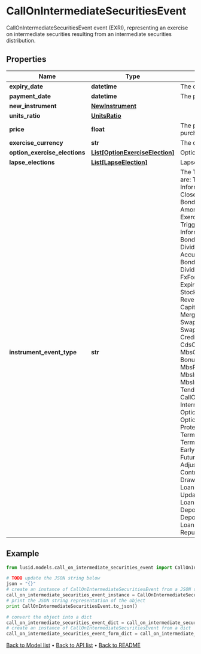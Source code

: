 # CallOnIntermediateSecuritiesEvent

CallOnIntermediateSecuritiesEvent event (EXRI), representing an exercise on intermediate securities resulting from an intermediate securities distribution.

## Properties
Name | Type | Description | Notes
------------ | ------------- | ------------- | -------------
**expiry_date** | **datetime** | The date on which the issue ends. | [optional] 
**payment_date** | **datetime** | The payment date of the event. | [optional] 
**new_instrument** | [**NewInstrument**](NewInstrument.md) |  | 
**units_ratio** | [**UnitsRatio**](UnitsRatio.md) |  | 
**price** | **float** | The price at which new units are purchased. | 
**exercise_currency** | **str** | The currency of the exercise. | 
**option_exercise_elections** | [**List[OptionExerciseElection]**](OptionExerciseElection.md) | Option exercise election for this event. | [optional] 
**lapse_elections** | [**List[LapseElection]**](LapseElection.md) | Lapse election for this event. | [optional] 
**instrument_event_type** | **str** | The Type of Event. The available values are: TransitionEvent, InformationalEvent, OpenEvent, CloseEvent, StockSplitEvent, BondDefaultEvent, CashDividendEvent, AmortisationEvent, CashFlowEvent, ExerciseEvent, ResetEvent, TriggerEvent, RawVendorEvent, InformationalErrorEvent, BondCouponEvent, DividendReinvestmentEvent, AccumulationEvent, BondPrincipalEvent, DividendOptionEvent, MaturityEvent, FxForwardSettlementEvent, ExpiryEvent, ScripDividendEvent, StockDividendEvent, ReverseStockSplitEvent, CapitalDistributionEvent, SpinOffEvent, MergerEvent, FutureExpiryEvent, SwapCashFlowEvent, SwapPrincipalEvent, CreditPremiumCashFlowEvent, CdsCreditEvent, CdxCreditEvent, MbsCouponEvent, MbsPrincipalEvent, BonusIssueEvent, MbsPrincipalWriteOffEvent, MbsInterestDeferralEvent, MbsInterestShortfallEvent, TenderEvent, CallOnIntermediateSecuritiesEvent, IntermediateSecuritiesDistributionEvent, OptionExercisePhysicalEvent, OptionExerciseCashEvent, ProtectionPayoutCashFlowEvent, TermDepositInterestEvent, TermDepositPrincipalEvent, EarlyRedemptionEvent, FutureMarkToMarketEvent, AdjustGlobalCommitmentEvent, ContractInitialisationEvent, DrawdownEvent, LoanInterestRepaymentEvent, UpdateDepositAmountEvent, LoanPrincipalRepaymentEvent, DepositInterestPaymentEvent, DepositCloseEvent, LoanFacilityContractRolloverEvent, RepurchaseOfferEvent | 

## Example

```python
from lusid.models.call_on_intermediate_securities_event import CallOnIntermediateSecuritiesEvent

# TODO update the JSON string below
json = "{}"
# create an instance of CallOnIntermediateSecuritiesEvent from a JSON string
call_on_intermediate_securities_event_instance = CallOnIntermediateSecuritiesEvent.from_json(json)
# print the JSON string representation of the object
print CallOnIntermediateSecuritiesEvent.to_json()

# convert the object into a dict
call_on_intermediate_securities_event_dict = call_on_intermediate_securities_event_instance.to_dict()
# create an instance of CallOnIntermediateSecuritiesEvent from a dict
call_on_intermediate_securities_event_form_dict = call_on_intermediate_securities_event.from_dict(call_on_intermediate_securities_event_dict)
```
[Back to Model list](../README.md#documentation-for-models) &#8226; [Back to API list](../README.md#documentation-for-api-endpoints) &#8226; [Back to README](../README.md)


